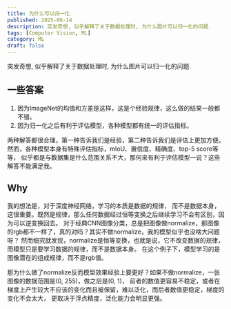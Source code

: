 ```yaml
---
title: 为什么可以归一化
published: 2025-06-14
description: 突发奇想, 似乎解释了关于数据处理时, 为什么图片可以归一化的问题.
tags: [Computer Vision, ML]
category: ML
draft: false
---
```


突发奇想, 似乎解释了关于数据处理时, 为什么图片可以归一化的问题.

<!--more-->

## 一些答案

1. 因为ImageNet的均值和方差是这样，这是个经验规律，这么做的结果一般都不错。
2. 因为归一化之后有利于评估模型，各种模型都有统一的评估指标。

两种解答都很合理，第一种告诉我们是经验，第二种告诉我们是评估上更加方便。
然而，各种模型本身有特殊评估指标，mIoU、置信度、精确度、top-5 score等等，
似乎都是与数据集是什么范围关系不大，那何来有利于评估模型一说？这些解答不能满足我。

## Why

我的想法是，对于深度神经网络，学习的本质是数据的规律，
而不是数据本身，这很重要。既然是规律，那么任何数据经过恒等变换之后继续学习不会有区别，因为可以逆变换回去。
对于经典CNN图像分类，总是把图像做normalize，那图像的rgb都不一样了，真的对吗？其实不做normalize，我的模型似乎也没啥大问题呀？
然而细究就发现，normalize是恒等变换，也就是说，它不改变数据的规律，而模型只是要学习数据的规律，而不是数据本身。
在这个例子下，模型学习的是图像潜在的组成规律，而不是rgb值。

那为什么做了normalize反而模型效果经验上要更好？如果不做normalize，一张图像的数据范围是(0, 255)，做之后是(0, 1)，
前者的数值更容易不稳定，或者在梯度上产生较大不应该的变化而且被保留，难以泛化，而后者数值更稳定，梯度的变化不会太大，
更取决于浮点精度，泛化能力会明显更强。
